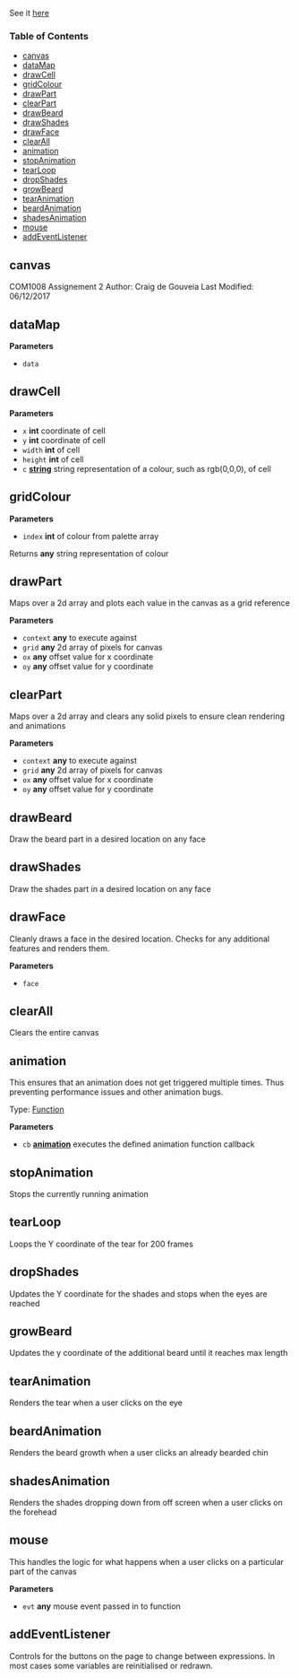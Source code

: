<!-- Generated by documentation.js. Update this documentation by updating the source code. -->
See it [here](http://secretive-language.surge.sh)
### Table of Contents

-   [canvas](#canvas)
-   [dataMap](#datamap)
-   [drawCell](#drawcell)
-   [gridColour](#gridcolour)
-   [drawPart](#drawpart)
-   [clearPart](#clearpart)
-   [drawBeard](#drawbeard)
-   [drawShades](#drawshades)
-   [drawFace](#drawface)
-   [clearAll](#clearall)
-   [animation](#animation)
-   [stopAnimation](#stopanimation)
-   [tearLoop](#tearloop)
-   [dropShades](#dropshades)
-   [growBeard](#growbeard)
-   [tearAnimation](#tearanimation)
-   [beardAnimation](#beardanimation)
-   [shadesAnimation](#shadesanimation)
-   [mouse](#mouse)
-   [addEventListener](#addeventlistener)

## canvas

COM1008 Assignement 2
Author: Craig de Gouveia
Last Modified: 06/12/2017

## dataMap

**Parameters**

-   `data`  

## drawCell

**Parameters**

-   `x` **int** coordinate of cell
-   `y` **int** coordinate of cell
-   `width` **int** of cell
-   `height` **int** of cell
-   `c` **[string](https://developer.mozilla.org/docs/Web/JavaScript/Reference/Global_Objects/String)** string representation of a colour, such as rgb(0,0,0), of cell

## gridColour

**Parameters**

-   `index` **int** of colour from palette array

Returns **any** string representation of colour

## drawPart

Maps over a 2d array and plots each value in the canvas as a grid reference

**Parameters**

-   `context` **any** to execute against
-   `grid` **any** 2d array of pixels for canvas
-   `ox` **any** offset value for x coordinate
-   `oy` **any** offset value for y coordinate

## clearPart

Maps over a 2d array and clears any solid pixels to ensure clean rendering and animations

**Parameters**

-   `context` **any** to execute against
-   `grid` **any** 2d array of pixels for canvas
-   `ox` **any** offset value for x coordinate
-   `oy` **any** offset value for y coordinate

## drawBeard

Draw the beard part in a desired location on any face

## drawShades

Draw the shades part in a desired location on any face

## drawFace

Cleanly draws a face in the desired location. Checks for any additional features and renders them.

**Parameters**

-   `face`  

## clearAll

Clears the entire canvas

## animation

This ensures that an animation does not get triggered multiple times. 
Thus preventing performance issues and other animation bugs.

Type: [Function](https://developer.mozilla.org/docs/Web/JavaScript/Reference/Statements/function)

**Parameters**

-   `cb` **[animation](#animation)** executes the defined animation function callback

## stopAnimation

Stops the currently running animation

## tearLoop

Loops the Y coordinate of the tear for 200 frames

## dropShades

Updates the Y coordinate for the shades and stops when the eyes are reached

## growBeard

Updates the y coordinate of the additional beard until it reaches max length

## tearAnimation

Renders the tear when a user clicks on the eye

## beardAnimation

Renders the beard growth when a user clicks an already bearded chin

## shadesAnimation

Renders the shades dropping down from off screen when a user clicks on the forehead

## mouse

This handles the logic for what happens when a user clicks on a particular part of the canvas

**Parameters**

-   `evt` **any** mouse event passed in to function

## addEventListener

Controls for the buttons on the page to change between expressions.
In most cases some variables are reinitialised or redrawn.
